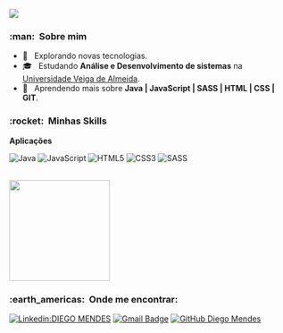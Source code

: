 ![](https://komarev.com/ghpvc/?username=diegom-silva&color=006bed)

<h3> :man: &nbsp;Sobre mim </h3>

- 🤔 &nbsp; Explorando novas tecnologias.
- 🎓 &nbsp; Estudando **Análise e Desenvolvimento de sistemas** na <a href="https://www.uva.br/">Universidade Veiga de Almeida</a>.
- 🌱 &nbsp; Aprendendo mais sobre **Java | JavaScript | SASS | HTML | CSS | GIT**.

<h3> :rocket: &nbsp;Minhas Skills </h3>


**Aplicações**

  ![Java](https://img.shields.io/badge/java-%23ED8B00.svg?style=for-the-badge&logo=openjdk&logoColor=white)
  ![JavaScript](https://img.shields.io/badge/javascript-%23323330.svg?style=for-the-badge&logo=javascript&logoColor=%23F7DF1E)
  ![HTML5](https://img.shields.io/badge/html5-%23E34F26.svg?style=for-the-badge&logo=html5&logoColor=white) 
  ![CSS3](https://img.shields.io/badge/css3-%231572B6.svg?style=for-the-badge&logo=css3&logoColor=white)
  ![SASS](https://img.shields.io/badge/SASS-hotpink.svg?style=for-the-badge&logo=SASS&logoColor=white)


<br/>

<a href="https://github.com/diegom-silva">
  <img height="180em" src="https://github-readme-stats.vercel.app/api?username=diegom-silva&theme=tokyonight&show_icons=true" />
</a>

<br/>

<h3> :earth_americas: &nbsp;Onde me encontrar: </h3> 

[![Linkedin:DIEGO MENDES](https://img.shields.io/badge/-Diego-blue?style=flat-square&logo=Linkedin&logoColor=white&link=https://www.linkedin.com/in/diego-mendes-silva)](https://www.linkedin.com/in/diego-mendes-silva)
[![Gmail Badge](https://img.shields.io/badge/-Email-006bed?style=flat-square&logo=Gmail&logoColor=white&link=mailto:diego-mendes-10@live.com)](mailto:diego-mendes-10@live.com)
[![GitHub Diego Mendes]( https://img.shields.io/github/followers/diegom-silva?label=follow&style=social)](https://www.github.com/diegom-silva)


